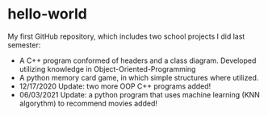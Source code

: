 # hello-world
My first GitHub repository, which includes two school projects I did last semester:
- A C++ program conformed of headers and a class diagram. Developed utilizing knowledge in Object-Oriented-Programming
- A python memory card game, in which simple structures where utilized.
- 12/17/2020 Update: two more OOP C++ programs added!
- 06/03/2021 Update: a python program that uses machine learning (KNN algorythm) to recommend movies added! 
